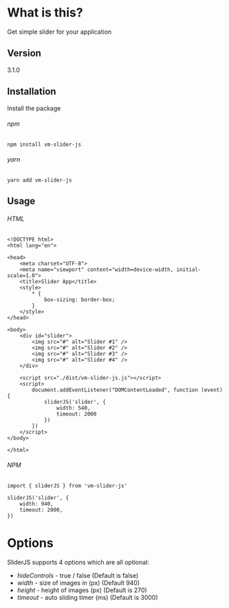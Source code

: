 # What is this?

Get simple slider for your application

## Version
3.1.0

## Installation

Install the package 

###### npm 

```
npm install vm-slider-js
```

###### yarn 

```
yarn add vm-slider-js
```


## Usage

###### HTML
```
<!DOCTYPE html>
<html lang="en">

<head>
    <meta charset="UTF-8">
    <meta name="viewport" content="width=device-width, initial-scale=1.0">
    <title>Slider App</title>
    <style>
        * {
            box-sizing: border-box;
        }
    </style>
</head>

<body>
    <div id="slider">
        <img src="#" alt="Slider #1" />
        <img src="#" alt="Slider #2" />
        <img src="#" alt="Slider #3" />
        <img src="#" alt="Slider #4" />
    </div>

    <script src="./dist/vm-slider-js.js"></script>
    <script>
        document.addEventListener("DOMContentLoaded", function (event) {
            sliderJS('slider', {
                width: 540,
                timeout: 2000
            })
        })
    </script>
</body>

</html>
```

###### NPM

```
import { sliderJS } from 'vm-slider-js'

sliderJS('slider', {
    width: 940,
    timeout: 2000,
})
```

# Options

SliderJS supports 4 options which are all optional:

-   _hideControls_ - true / false (Default is false)
-   _width_ - size of images in (px) (Default 940)
-   _height_ - height of images (px) (Default is 270)
-   _timeout_ - auto sliding timer (ms) (Default is 3000)
